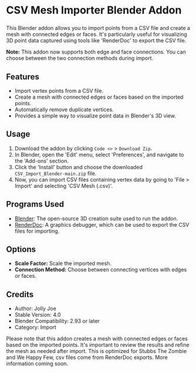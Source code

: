 # CSV Mesh Importer Blender Addon
### 

This Blender addon allows you to import points from a CSV file and create a mesh with connected edges or faces. It's particularly useful for visualizing 3D point data captured using tools like 'RenderDoc' to export the CSV file.

**Note:** This addon now supports both edge and face connections. You can choose between the two connection methods during import.

## Features
- Import vertex points from a CSV file.
- Create a mesh with connected edges or faces based on the imported points.
- Automatically remove duplicate vertices.
- Provides a simple way to visualize point data in Blender's 3D view.

## Usage
1. Download the addon by clicking `Code <>` > `Download Zip`.
2. In Blender, open the 'Edit' menu, select 'Preferences', and navigate to the 'Add-ons' section.
3. Click the 'Install' button and choose the downloaded `CSV_Import_Blender-main.zip` file.
4. Now, you can import CSV files containing vertex data by going to 'File > Import' and selecting 'CSV Mesh (.csv)'.

## Programs Used
- [Blender](https://www.blender.org): The open-source 3D creation suite used to run the addon.
- [RenderDoc](https://renderdoc.org/): A graphics debugger, which can be used to export the CSV files for importing.

## Options
- **Scale Factor:** Scale the imported mesh.
- **Connection Method:** Choose between connecting vertices with edges or faces.

## Credits
- Author: Jolly Joe
- Stable Version: 4.0
- Blender Compatibility: 2.93 or later
- Category: Import

Please note that this addon creates a mesh with connected edges or faces based on the imported points. It's important to review the results and refine the mesh as needed after import. This is optimized for Stubbs The Zombie and We Happy Few, csv files come from RenderDoc exports. More information coming soon.
